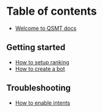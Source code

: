 # Table of contents

* [Welcome to QSMT docs](README.md)

## Getting started

* [How to setup ranking](getting-started/how-to-setup-ranking.md)
* [How to create a bot](getting-started/how-to-create-a-bot.md)

## Troubleshooting

* [How to enable intents](troubleshooting/how-to-enable-intents.md)

